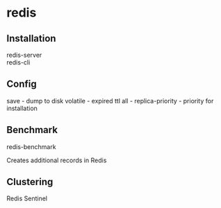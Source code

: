 # redis

## Installation

redis-server  
redis-cli

## Config

save - dump to disk
volatile - expired ttl
all -
replica-priority - priority for installation

## Benchmark

redis-benchmark

Creates additional records in Redis

## Clustering

Redis Sentinel